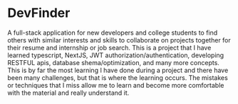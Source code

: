 # DevFinder
A full-stack application for new developers and college students to find others with similar interests and skills to collaborate on projects together for their resume and internship or job search. This is a project that I have learned typescript, NextJS, JWT authorization/authentication, developing RESTFUL apis, database shema/optimization, and many more concepts. This is by far the most learning I have done during a project and there have been many challenges, but that is where the learning occurs. The mistakes or techniques that I miss allow me to learn and become more comfortable with the material and really understand it.
